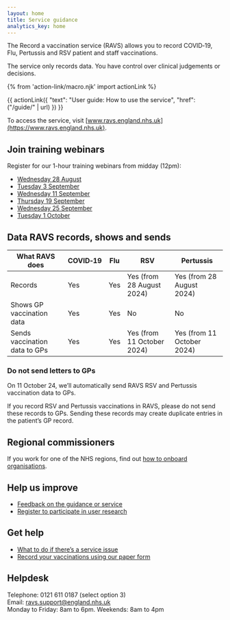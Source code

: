 ```yaml
---
layout: home
title: Service guidance
analytics_key: home
---
```


The Record a vaccination service (RAVS) allows you to record COVID‑19, Flu, Pertussis and RSV patient and staff vaccinations.

The service only records data. You have control over clinical judgements or decisions.

{% from 'action-link/macro.njk' import actionLink %}

{{ actionLink({
  "text": "User guide: How to use the service",
  "href": ("/guide/" | url)
}) }}

To access the service, visit [www.ravs.england.nhs.uk](https://www.ravs.england.nhs.uk).

## Join training webinars

Register for our 1-hour training webinars from midday (12pm):

* [Wednesday 28 August](https://events.teams.microsoft.com/event/31f6f977-5d32-4f9d-ae06-476016dda5c7@37c354b2-85b0-47f5-b222-07b48d774ee3)
* [Tuesday 3 September](https://events.teams.microsoft.com/event/7a0b9e2e-adba-4249-a1de-793bb4b15c01@37c354b2-85b0-47f5-b222-07b48d774ee3)
* [Wednesday 11 September](https://events.teams.microsoft.com/event/493133b7-8eb2-4d99-900e-557603d4f8a1@37c354b2-85b0-47f5-b222-07b48d774ee3)
* [Thursday 19 September](https://events.teams.microsoft.com/event/078a6522-1455-4857-a98e-2d23eaeb3df6@37c354b2-85b0-47f5-b222-07b48d774ee3)
* [Wednesday 25 September](https://events.teams.microsoft.com/event/f6bc0f96-800b-437f-a831-4d65a73705e2@37c354b2-85b0-47f5-b222-07b48d774ee3)
* [Tuesday 1 October](https://events.teams.microsoft.com/event/237cfa8e-9030-4224-997c-19ee149315d8@37c354b2-85b0-47f5-b222-07b48d774ee3)

## Data RAVS records, shows and sends

</div></div>
<div class="nhsuk-grid-row"><div class="nhsuk-grid-column-full">

| What RAVS does                | COVID‑19         | Flu         | RSV                        | Pertussis                  |
|-------------------------------|-------------------|-------------|----------------------------|----------------------------|
| Records                       | Yes               | Yes         | Yes (from 28 August 2024)  | Yes (from 28 August 2024)  |
| Shows GP vaccination data     | Yes               | Yes         | No                         | No                         |
| Sends vaccination data to GPs | Yes               | Yes         | Yes (from 11 October 2024) | Yes (from 11 October 2024) |

</div></div>
<div class="nhsuk-grid-row"><div class="nhsuk-grid-column-two-thirds">

### Do not send letters to GPs

On 11 October 24, we’ll automatically send RAVS RSV and Pertussis vaccination data to GPs.

If you record RSV and Pertussis vaccinations in RAVS, please do not send these records to GPs. Sending these records may create duplicate entries in the patient’s GP record.

## Regional commissioners

If you work for one of the NHS regions, find out [how to onboard organisations](/onboarding-organisations/).

## Help us improve

* [Feedback on the guidance or service](https://feedback.digital.nhs.uk/jfe/form/SV_ezgoupJNznAkT6m)
* [Register to participate in user research](https://feedback.digital.nhs.uk/jfe/form/SV_57HrcAOpLpt3QLY)

## Get help

* [What to do if there’s a service issue](https://guide.ravs.england.nhs.uk/service-unavailable/)
* [Record your vaccinations using our paper form](/files/record-a-vaccination.docx)

## Helpdesk

Telephone: 0121 611 0187 (select option 3)<br>
Email: [ravs.support@england.nhs.uk](mailto:ravs.support@england.nhs.uk)<br>
Monday to Friday: 8am to 6pm. Weekends: 8am to 4pm



